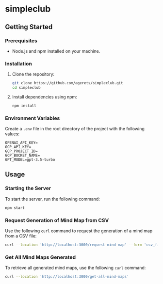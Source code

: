 # simpleclub

## Getting Started

### Prerequisites
- Node.js and npm installed on your machine.

### Installation
1. Clone the repository:
   ```bash
   git clone https://github.com/agerets/simpleclub.git
   cd simpleclub
   ```

2. Install dependencies using npm:
   ```bash
   npm install
   ```

### Environment Variables
Create a `.env` file in the root directory of the project with the following values:
```
OPENAI_API_KEY=
GCP_API_KEY=
GCP_PROJECT_ID=
GCP_BUCKET_NAME=
GPT_MODEL=gpt-3.5-turbo
```

## Usage

### Starting the Server
To start the server, run the following command:
```bash
npm start
```

### Request Generation of Mind Map from CSV
Use the following `curl` command to request the generation of a mind map from a CSV file:
```bash
curl --location 'http://localhost:3000/request-mind-map' --form 'csv_file=@"/path/to/your/input_file.csv"'
```

### Get All Mind Maps Generated
To retrieve all generated mind maps, use the following `curl` command:
```bash
curl --location 'http://localhost:3000/get-all-mind-maps'
```